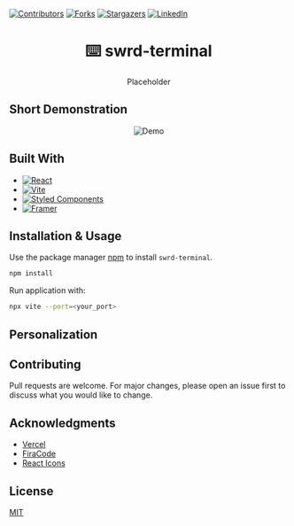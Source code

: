 [![Contributors][contributors-shield]][contributors-url]
[![Forks][forks-shield]][forks-url]
[![Stargazers][stars-shield]][stars-url]
[![LinkedIn][linkedin-shield]][linkedin-url]

<div align="center">
  <h1>⌨️ swrd-terminal</h1>
  <p align="center"></p>
    Placeholder
  </p>
</div>

## Short Demonstration
<div align="center">
  <img src="./doc/demo.gif" alt="Demo">
</div>

## Built With

* [![React][React.js]][React-url]
* [![Vite][Vite]][Vite-url]
* [![Styled Components][Styled-Components]][Styled-Components-url]
* [![Framer][Framer]][Framer-url]


## Installation & Usage

Use the package manager [npm](https://www.npmjs.com/) to install `swrd-terminal`.

```bash
npm install
```

Run application with:
```bash
npx vite --port=<your_port>
```

## Personalization



## Contributing

Pull requests are welcome. For major changes, please open an issue first to discuss what you would like to change.

## Acknowledgments

* [Vercel](https://vercel.com)
* [FiraCode](https://github.com/tonsky/FiraCode)
* [React Icons](https://react-icons.github.io/react-icons)

## License

[MIT](./LICENSE)

<!-- Header -->
[contributors-shield]: https://img.shields.io/github/contributors/swrd1337/swrd-terminal.svg?style=for-the-badge
[contributors-url]: https://github.com/swrd1337/swrd-terminal/graphs/contributors

[forks-shield]: https://img.shields.io/github/forks/swrd1337/swrd-terminal?style=for-the-badge
[forks-url]: https://github.com/swrd1337/swrd-terminal/network/members

[stars-shield]: https://img.shields.io/github/stars/swrd1337/swrd-terminal.svg?style=for-the-badge
[stars-url]: https://github.com/swrd1337/swrd-terminal/stargazers

[linkedin-shield]: https://img.shields.io/badge/linkedin-%230077B5.svg?style=for-the-badge&logo=linkedin&logoColor=white
[linkedin-url]: https://www.linkedin.com/in/alexei-bunazov-921250185

<!-- Build with -->
[React.js]: https://img.shields.io/badge/React-20232A?style=for-the-badge&logo=react&logoColor=61DAFB
[React-url]: https://reactjs.org/

[Vite]: https://img.shields.io/badge/vite-%23646CFF.svg?style=for-the-badge&logo=vite&logoColor=white
[Vite-url]: https://vitejs.dev/

[Styled-Components]: https://img.shields.io/badge/styled--components-DB7093?style=for-the-badge&logo=styled-components&logoColor=white
[Styled-Components-url]: https://styled-components.com/

[Framer]: https://img.shields.io/badge/Framer-black?style=for-the-badge&logo=framer&logoColor=blue
[Framer-url]: https://www.framer.com/developers/
